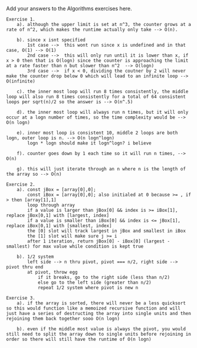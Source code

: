 Add your answers to the Algorithms exercises here.

    Exercise 1. 
        a). although the upper limit is set at n^3, the counter grows at a rate of n^2, which makes the runtime actually only take --> O(n).

        b). since x isnt specified
            1st case -->  this wont run since x is undefined and in that case, O(1) --> O(1)
            2nd case -->  this will only run until it is lower than x, if x > 0 then that is O(logn) since the counter is approaching the limit at a rate faster than n but slower than n^2  --> O(logn)
            3rd case -->  if x < 0, dividing the coutner by 2 will never make the counter drop below 0 which will lead to an infinite loop --> O(infinite)

        c). the inner most loop will run 8 times consistently, the middle loop will also run 8 times consistently for a total of 64 consistent loops per sqrt(n)/2 so the answer is --> O(n^.5)

        d). the inner most loop will always run n times, but it will only occur at a logn number of times, so the time complexity would be --> O(n logn)

        e). inner most loop is consistent 10, middle 2 loops are both logn, outer loop is n. --> O(n logn^logn)
            logn * logn should make it logn^logn? i believe

        f). counter goes down by 1 each time so it will run n times, --> O(n)

        g). this will just iterate through an n where n is the length of the array so --> O(n)

    Exercise 2.
        a). const jBox = [array[0],0];
            const iBox = [array[0],0]; also initialed at 0 because >= , if > then [array[1],1]
            loop through array
            if a value is larger than jBox[0] && index is >= iBox[1], replace jBox[0,1] with [largest, index]
            if a value is smaller than iBox[0] && index is <= jBox[1], replace iBox[0,1] with [smallest, index]
            the [0] slot will track largest in jBox and smallest in iBox
            the [1] slot will make sure j >= i
            after 1 iteration, return jBox[0] - iBox[0] (largest - smallest) for max value while condition is kept true
        
        b). 1/2 system
            left side --> n thru pivot, pivot === n/2, right side --> pivot thru end
            at pivot, throw egg 
                if it breaks, go to the right side (less than n/2)
                else go to the left side (greater than n/2)
                repeat 1/2 system where pivot is new n

    Exercise 3.
        a). if the array is sorted, there will never be a less quicksort so this would function like a memoized recursive function and will just have a series of destructing the array into single units and then rejoining them back together sooo O(n logn)

        b). even if the middle most value is always the pivot, you would still need to split the array down to single units before rejoining in order so there will still have the runtime of O(n logn)